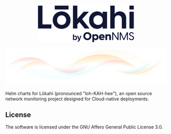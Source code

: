 <p align="center"><img src="images/Lokahi_small-scale.png" alt="Lokahi by OpenNMS brandmark" width="300" /></a></p>

<img src="images/LokahiExploration.png" alt="colorful swirl"/>

Helm charts for Lōkahi (pronounced "loh-KAH-hee"), an open source network monitoring project designed for Cloud-native deployments.

## License

The software is licensed under the GNU Affero General Public License 3.0.

